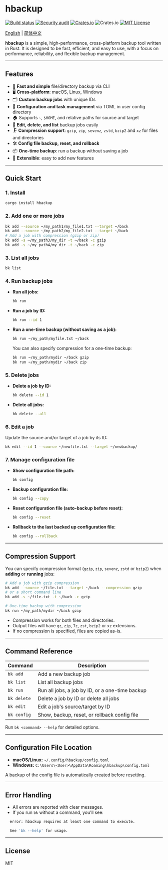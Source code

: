 # hbackup

[![Build status](https://github.com/asthetik/hbackup/workflows/build/badge.svg)](https://github.com/asthetik/hbackup/actions/workflows/ci.yml)
[![Security audit](https://github.com/asthetik/hbackup/workflows/Security%20audit/badge.svg)](https://github.com/asthetik/hbackup/actions/workflows/security.yml)
[![Crates.io](https://img.shields.io/crates/v/hbackup.svg)](https://crates.io/crates/hbackup)
![Crates.io](https://img.shields.io/crates/d/hbackup)
[![MIT License](https://img.shields.io/badge/license-MIT-blue)](LICENSE)

[English](./README.md) | [简体中文](./README.zh-CN.md)

**hbackup** is a simple, high-performance, cross-platform backup tool written in Rust. It is designed to be fast, efficient, and easy to use, with a focus on performance, reliability, and flexible backup management.

---

## Features

- 🚀 **Fast and simple** file/directory backup via CLI
- 🖥️ **Cross-platform**: macOS, Linux, Windows
- 🗂️ **Custom backup jobs** with unique IDs
- 📝 **Configuration and task management** via TOML in user config directory
- 🏠 Supports `~`, `$HOME`, and relative paths for source and target
- 🔄 **Edit, delete, and list** backup jobs easily
- 🗜️ **Compression support**: `gzip`, `zip`, `sevenz`, `zstd`, `bzip2` and `xz` for files and directories
- 🛠️ **Config file backup, reset, and rollback**
- 📦 **One-time backup**: run a backup without saving a job
- 🧩 **Extensible**: easy to add new features

---

## Quick Start

### 1. Install

```sh
cargo install hbackup
```

### 2. Add one or more jobs

```sh
bk add --source ~/my_path1/my_file1.txt --target ~/back
bk add --source ~/my_path2/my_file2.txt --target ~/back
# Add a job with compression (gzip or zip)
bk add -s ~/my_path3/my_dir -t ~/back -c gzip
bk add -s ~/my_path4/my_dir -t ~/back -c zip
```

### 3. List all jobs

```sh
bk list
```

### 4. Run backup jobs

- **Run all jobs:**
  
  ```sh
  bk run
  ```

- **Run a job by ID:**
  
  ```sh
  bk run --id 1
  ```

- **Run a one-time backup (without saving as a job):**
  
  ```sh
  bk run ~/my_path/myfile.txt ~/back
  ```

  You can also specify compression for a one-time backup:

  ```sh
  bk run ~/my_path/mydir ~/back gzip
  bk run ~/my_path/mydir ~/back zip
  ```

### 5. Delete jobs

- **Delete a job by ID:**

  ```sh
  bk delete --id 1
  ```

- **Delete all jobs:**
  
  ```sh
  bk delete --all
  ```

### 6. Edit a job

Update the source and/or target of a job by its ID:

```sh
bk edit --id 1 --source ~/newfile.txt --target ~/newbackup/
```

### 7. Manage configuration file

- **Show configuration file path:**

  ```sh
  bk config
  ```

- **Backup configuration file:**

  ```sh
  bk config --copy
  ```

- **Reset configuration file (auto-backup before reset):**

  ```sh
  bk config --reset
  ```

- **Rollback to the last backed up configuration file:**

  ```sh
  bk config --rollback
  ```

---

## Compression Support

You can specify compression format (`gzip`, `zip`, `sevenz`, `zstd` or `bzip2`) when **adding** or **running** jobs:

```sh
# Add a job with gzip compression
bk add --source ~/file.txt --target ~/back --compression gzip
# or a short command line
bk add -s ~/file.txt -t ~/back -c gzip

# One-time backup with compression
bk run ~/my_path/mydir ~/back gzip
```

- Compression works for both files and directories.
- Output files will have `gz`, `zip`, `7z`, `zst`, `bzip2` or `xz` extensions.
- If no compression is specified, files are copied as-is.

---

## Command Reference

| Command                | Description                                      |
|------------------------|--------------------------------------------------|
| `bk add`               | Add a new backup job                             |
| `bk list`              | List all backup jobs                             |
| `bk run`               | Run all jobs, a job by ID, or a one-time backup  |
| `bk delete`            | Delete a job by ID or delete all jobs            |
| `bk edit`              | Edit a job's source/target by ID                 |
| `bk config`            | Show, backup, reset, or rollback config file     |

Run `bk <command> --help` for detailed options.

---

## Configuration File Location

- **macOS/Linux:** `~/.config/hbackup/config.toml`
- **Windows:** `C:\Users\<User>\AppData\Roaming\hbackup\config.toml`

A backup of the config file is automatically created before resetting.

---

## Error Handling

- All errors are reported with clear messages.
- If you run `bk` without a command, you'll see:

```sh
  error: hbackup requires at least one command to execute.

  See 'bk --help' for usage.
```

---

## License

MIT
